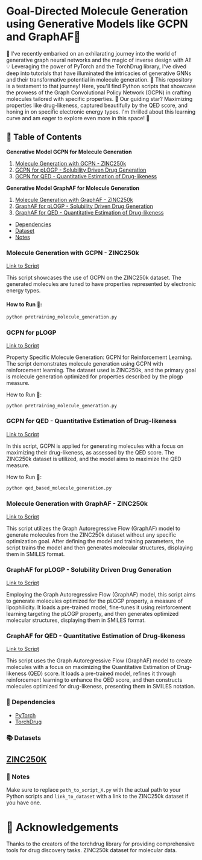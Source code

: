 # Goal-Directed Molecule Generation using Generative Models like GCPN and GraphAF:pill:

🚀 I've recently embarked on an exhilarating journey into the world of generative graph neural networks and the magic of inverse design with AI! 💡 Leveraging the power of PyTorch and the TorchDrug library, I've dived deep into tutorials that have illuminated the intricacies of generative GNNs and their transformative potential in molecule generation. 🧪 This repository is a testament to that journey! Here, you'll find Python scripts that showcase the prowess of the Graph Convolutional Policy Network (GCPN) in crafting molecules tailored with specific properties. 🌟 Our guiding star? Maximizing properties like drug-likeness, captured beautifully by the QED score, and honing in on specific electronic energy types. I'm thrilled about this learning curve and am eager to explore even more in this space! 🌌

## :bookmark_tabs: Table of Contents
**Generative Model GCPN for Molecule Generation**
1. [Molecule Generation with GCPN - ZINC250k](#molecule-generation-with-gcpn---zinc250k)
2. [GCPN for pLOGP - Solubility Driven Drug Generation](#gcpn-for-pLOGP)
3. [GCPN for QED - Quantitative Estimation of Drug-likeness](#gcpn-for-qed---quantitative-estimation-of-drug-likeness)

**Generative Model GraphAF for Molecule Generation**
1. [Molecule Generation with GraphAF - ZINC250k](#molecule-generation-with-graphAF---zinc250k)
2. [GraphAF for pLOGP - Solubility Driven Drug Generation](#graphaF-for-plogp-solubility-driven-drug-generation)
3. [GraphAF for QED - Quantitative Estimation of Drug-likeness](#graphAF-for-qed---quantitative-estimation-of-drug-likeness)

- [Dependencies](#dependencies)
- [Dataset](#dataset)
- [Notes](#notes)

### Molecule Generation with GCPN - ZINC250k
[Link to Script](https://github.com/Ajaykhanna/Machine_Learning_with_Chemistry/blob/f56dff2773dd5b7deaf1e317966810d6de91cfe5/GNNs/molecue_generation/GCPN/pretraining_molecule_generation.ipynb)

This script showcases the use of GCPN on the ZINC250k dataset. The generated molecules are tuned to have properties represented by electronic energy types.

#### How to Run :runner::
```bash
python pretraining_molecule_generation.py
```

### GCPN for pLOGP
[Link to Script](https://github.com/Ajaykhanna/Machine_Learning_with_Chemistry/blob/f56dff2773dd5b7deaf1e317966810d6de91cfe5/GNNs/molecue_generation/GCPN/plogp_based_molecule_generation.ipynb)

Property Specific Molecule Generation: GCPN for Reinforcement Learning. 
The script demonstrates molecule generation using GCPN with reinforcement learning. The dataset used is ZINC250k, and the primary goal is molecule generation optimized for properties described by the plogp measure.

How to Run :runner::
```
python pretraining_molecule_generation.py
```

### GCPN for QED - Quantitative Estimation of Drug-likeness
[Link to Script](https://github.com/Ajaykhanna/Machine_Learning_with_Chemistry/blob/f56dff2773dd5b7deaf1e317966810d6de91cfe5/GNNs/molecue_generation/GCPN/qed_based_molecule_generation.ipynb)

In this script, GCPN is applied for generating molecules with a focus on maximizing their drug-likeness, as assessed by the QED score. The ZINC250k dataset is utilized, and the model aims to maximize the QED measure.

How to Run :runner::
```bash
python qed_based_molecule_generation.py
```

### Molecule Generation with GraphAF - ZINC250k
[Link to Script](https://github.com/Ajaykhanna/Machine_Learning_with_Chemistry/blob/83faa27e5ed748b316c6d3789555231c7822c866/GNNs/molecue_generation/GraphAF/pretrained_molecule_generation.ipynb)

This script utilizes the Graph Autoregressive Flow (GraphAF) model to generate molecules from the ZINC250k dataset without any specific optimization goal. After defining the model and training parameters, the script trains the model and then generates molecular structures, displaying them in SMILES format.

### GraphAF for pLOGP - Solubility Driven Drug Generation
[Link to Script](https://github.com/Ajaykhanna/Machine_Learning_with_Chemistry/blob/83faa27e5ed748b316c6d3789555231c7822c866/GNNs/molecue_generation/GraphAF/plogp_based_molecule_generation.ipynb)

Employing the Graph Autoregressive Flow (GraphAF) model, this script aims to generate molecules optimized for the pLOGP property, a measure of lipophilicity. It loads a pre-trained model, fine-tunes it using reinforcement learning targeting the pLOGP property, and then generates optimized molecular structures, displaying them in SMILES format.

### GraphAF for QED - Quantitative Estimation of Drug-likeness
[Link to Script](https://github.com/Ajaykhanna/Machine_Learning_with_Chemistry/blob/83faa27e5ed748b316c6d3789555231c7822c866/GNNs/molecue_generation/GraphAF/qed_based_molecule_generation.ipynb)

This script uses the Graph Autoregressive Flow (GraphAF) model to create molecules with a focus on maximizing the Quantitative Estimation of Drug-likeness (QED) score. It loads a pre-trained model, refines it through reinforcement learning to enhance the QED score, and then constructs molecules optimized for drug-likeness, presenting them in SMILES notation.

### :wrench: Dependencies
- [PyTorch](https://pytorch.org/)
- [TorchDrug](https://torchdrug.ai/docs/installation.html)

### :books: Datasets
[ZINC250K](https://zinc.docking.org/)
---
### :memo: Notes
Make sure to replace `path_to_script_X.py` with the actual path to your Python scripts and `link_to_dataset` with a link to the ZINC250k dataset if you have one.

# :clap: Acknowledgements
Thanks to the creators of the torchdrug library for providing comprehensive tools for drug discovery tasks.
ZINC250k dataset for molecular data.